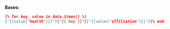 **Bases:**
```json
{% for key, value in data.items() %}
["{{value["health"]}}"]{"{{ key }}"}["{{value["affiliation"]}}"]{% endfor %}
```